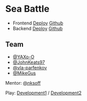 # Sea Battle

- Frontend [Deploy](http://top-sea-battle.herokuapp.com/) [Github](https://github.com/frontend-park-mail-ru/2017_2_Sea_battle)
- Backend [Deploy](https://sea-battle-back.herokuapp.com/api/) [Github](https://github.com/java-park-mail-ru/SeaBattle-09-2017)

## Team
- [@YAXo-O](https://github.com/YAXo-O)
- [@JohnKeats97](https://github.com/JohnKeats97)
- [@vla-parfenkov](https://github.com/vla-parfenkov)
- [@MikeGus](https://github.com/MikeGus)

Mentor: [@nksoff](https://github.com/nksoff)


Play: [Development1](http://top-sea-battle.herokuapp.com/) / [Development2](http://sea-battle-front.herokuapp.com/)



